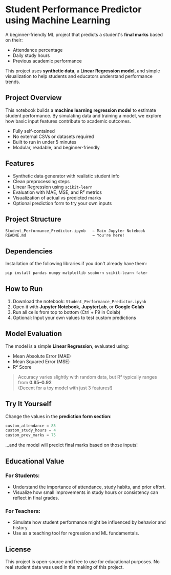 # Student Performance Predictor using Machine Learning

A beginner-friendly ML project that predicts a student's **final marks** based on their:
- Attendance percentage
- Daily study hours
- Previous academic performance

This project uses **synthetic data**, a **Linear Regression model**, and simple visualization to help students and educators understand performance trends.


## Project Overview

This notebook builds a **machine learning regression model** to estimate student performance. By simulating data and training a model, we explore how basic input features contribute to academic outcomes.

- Fully self-contained  
- No external CSVs or datasets required  
- Built to run in under 5 minutes  
- Modular, readable, and beginner-friendly  


## Features

- Synthetic data generator with realistic student info
- Clean preprocessing steps
- Linear Regression using `scikit-learn`
- Evaluation with MAE, MSE, and R² metrics
- Visualization of actual vs predicted marks
- Optional prediction form to try your own inputs


## Project Structure

```
Student_Performance_Predictor.ipynb   ← Main Jupyter Notebook
README.md                             ← You're here!
```


## Dependencies

Installation of the following libraries if you don't already have them:

```bash
pip install pandas numpy matplotlib seaborn scikit-learn faker
```


## How to Run

1. Download the notebook: `Student_Performance_Predictor.ipynb`
2. Open it with **Jupyter Notebook**, **JupyterLab**, or **Google Colab**
3. Run all cells from top to bottom (Ctrl + F9 in Colab)
4. Optional: Input your own values to test custom predictions


## Model Evaluation

The model is a simple **Linear Regression**, evaluated using:
- Mean Absolute Error (MAE)
- Mean Squared Error (MSE)
- R² Score

> Accuracy varies slightly with random data, but R² typically ranges from **0.85–0.92**  
> (Decent for a toy model with just 3 features!)


## Try It Yourself

Change the values in the **prediction form section**:
```python
custom_attendance = 85
custom_study_hours = 4
custom_prev_marks = 75
```
...and the model will predict final marks based on those inputs!


## Educational Value

### For Students:
- Understand the importance of attendance, study habits, and prior effort.
- Visualize how small improvements in study hours or consistency can reflect in final grades.

### For Teachers:
- Simulate how student performance might be influenced by behavior and history.
- Use as a teaching tool for regression and ML fundamentals.


## License

This project is open-source and free to use for educational purposes. No real student data was used in the making of this project.
